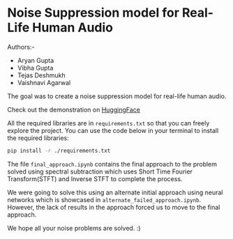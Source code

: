 # Noise Suppression model for Real-Life Human Audio

Authors:-

- Aryan Gupta
- Vibha Gupta
- Tejas Deshmukh
- Vaishnavi Agarwal

The goal was to create a noise suppression model for real-life human audio.

Check out the demonstration on [HuggingFace](https://huggingface.co/spaces/aryanthepain/Noise_Suppression_Model)

All the required libraries are in `requirements.txt` so that you can freely explore the project.
You can use the code below in your terminal to install the required libraries:

```bash
pip install -r ./requirements.txt
```

The file `final_approach.ipynb` contains the final approach to the problem solved using spectral subtraction which uses Short Time Fourier Transform(STFT) and Inverse STFT to complete the process.

We were going to solve this using an alternate initial approach using neural networks which is showcased in `alternate_failed_approach.ipynb`. However, the lack of results in the approach forced us to move to the final approach.

We hope all your noise problems are solved. :)
